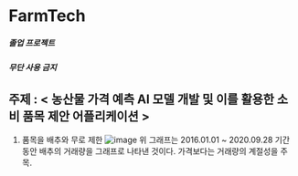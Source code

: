 # FarmTech
##### 졸업 프로젝트
##### 무단 사용 금지

주제 : < 농산물 가격 예측 AI 모델 개발 및 이를 활용한 소비 품목 제안 어플리케이션 >
-----------------------------------------------------------------------------------

1. 품목을 배추와 무로 제한
![image](https://user-images.githubusercontent.com/65750746/143559521-a3765480-9693-4452-b736-ef8156035091.png)
위 그래프는 2016.01.01 ~ 2020.09.28 기간 동안 배추의 거래량을 그래프로 나타낸 것이다.
가격보다는 거래량의 계절성을 주목.

